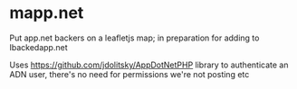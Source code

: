 mapp.net
========

Put app.net backers on a leafletjs map; in preparation for adding to Ibackedapp.net

Uses https://github.com/jdolitsky/AppDotNetPHP library to authenticate an ADN user, there's no need for permissions we're not posting etc
